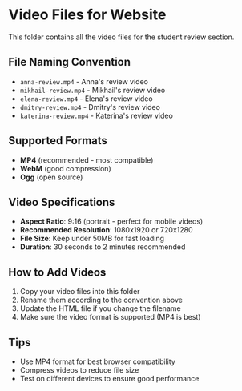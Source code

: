 # Video Files for Website

This folder contains all the video files for the student review section.

## File Naming Convention
- `anna-review.mp4` - Anna's review video
- `mikhail-review.mp4` - Mikhail's review video
- `elena-review.mp4` - Elena's review video
- `dmitry-review.mp4` - Dmitry's review video
- `katerina-review.mp4` - Katerina's review video

## Supported Formats
- **MP4** (recommended - most compatible)
- **WebM** (good compression)
- **Ogg** (open source)

## Video Specifications
- **Aspect Ratio**: 9:16 (portrait - perfect for mobile videos)
- **Recommended Resolution**: 1080x1920 or 720x1280
- **File Size**: Keep under 50MB for fast loading
- **Duration**: 30 seconds to 2 minutes recommended

## How to Add Videos
1. Copy your video files into this folder
2. Rename them according to the convention above
3. Update the HTML file if you change the filename
4. Make sure the video format is supported (MP4 is best)

## Tips
- Use MP4 format for best browser compatibility
- Compress videos to reduce file size
- Test on different devices to ensure good performance
